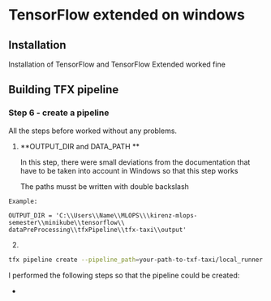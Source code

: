 # TensorFlow extended on windows

## Installation

Installation of TensorFlow and TensorFlow Extended worked fine 



## Building TFX pipeline

### Step 6 - create a pipeline

All the steps before worked without any problems.



1. **OUTPUT_DIR and DATA_PATH **
   
   In this step, there were small deviations from the documentation that have to be taken into account in Windows so that this step works 
   
   
   
   The paths musst be written with double backslash

```
Example: 

OUTPUT_DIR = 'C:\\Users\\Name\\MLOPS\\\kirenz-mlops-semester\\minikube\\tensorflow\\
dataPreProcessing\\tfxPipeline\\tfx-taxi\\output'

```



2. 

```bash
tfx pipeline create --pipeline_path=your-path-to-txf-taxi/local_runner.py
```

I performed the following steps so that the pipeline could be created: 

- 
